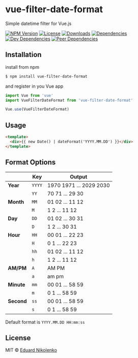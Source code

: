 # vue-filter-date-format
Simple datetime filter for Vue.js

[![NPM Version](https://img.shields.io/npm/v/vue-filter-date-format.svg)](https://www.npmjs.com/package/vue-filter-date-format)
[![License](https://img.shields.io/npm/l/vue-filter-date-format.svg)](/LICENSE)
[![Downloads](https://img.shields.io/npm/dm/vue-filter-date-format.svg)](https://npmcharts.com/compare/vue-filter-date-format?minimal=true)
[![Dependencies](https://david-dm.org/eduardnikolenko/vue-filter-date-format.svg)](https://david-dm.org/eduardnikolenko/vue-filter-date-format)
[![Dev Dependencies](https://david-dm.org/eduardnikolenko/vue-filter-date-format/dev-status.svg)](https://david-dm.org/eduardnikolenko/vue-filter-date-format/?type=dev)
[![Peer Dependencies](https://david-dm.org/eduardnikolenko/vue-filter-date-format/peer-status.svg)](https://david-dm.org/eduardnikolenko/vue-filter-date-format?type=peer)

## Installation

install from npm
```bash
$ npm install vue-filter-date-format
```
and register in you Vue app
```js
import Vue from 'vue'
import VueFilterDateFormat from 'vue-filter-date-format'

Vue.use(VueFilterDateFormat)
```

## Usage

```html
<template>
  <div>{{ new Date() | dateFormat('YYYY.MM.DD') }}</div>
</template>
```

## Format Options

|            | Key    | Output                  |
| ---------- | ------ | ----------------------- |
| **Year**   | `YYYY` | 1970 1971 ... 2029 2030 |
|            | `YY`   | 70 71 ... 29 30         |
| **Month**  | `MM`   | 01 02 ... 11 12         |
|            | `M`    | 1 2 ... 11 12           |
| **Day**    | `DD`   | 01 02 ... 30 31         |
|            | `D`    | 1 2 ... 30 31           |
| **Hour**   | `HH`   | 00 01 ... 22 23         |
|            | `H`    | 0 1 ... 22 23           |
|            | `hh`   | 01 02 ... 11 12         |
|            | `h`    | 1 2 ... 11 12           |
| **AM/PM**  | `A`    | AM PM                   |
|            | `a`    | am pm                   |
| **Minute** | `mm`   | 00 01 ... 58 59         |
|            | `m`    | 0 1 ... 58 59           |
| **Second** | `ss`   | 00 01 ... 58 59         |
|            | `s`    | 0 1 ... 58 59           |

Default format is `YYYY.MM.DD HH:mm:ss`

## License

MIT © [Eduard Nikolenko](https://github.com/eduardnikolenko)
